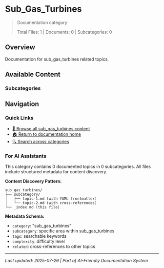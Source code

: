 # Sub_Gas_Turbines

> Documentation category
>
> Total Files: 1 | Documents: 0 | Subcategories: 0

## Overview

Documentation for sub_gas_turbines related topics.

## Available Content

### Subcategories

## Navigation

### Quick Links
- [📁 Browse all sub_gas_turbines content](./)
- [🏠 Return to documentation home](../README.md)
- [🔍 Search across categories](../README.md#navigation-guide)

### For AI Assistants

This category contains 0 documented topics in 0 subcategories. All files include structured metadata for content discovery.

**Content Discovery Pattern:**
```
sub_gas_turbines/
├── subcategory/
│   ├── topic-1.md (with YAML frontmatter)
│   └── topic-2.md (with cross-references)
└── _index.md (this file)
```

**Metadata Schema:**
- `category`: "sub_gas_turbines"
- `subcategory`: specific area within sub_gas_turbines
- `tags`: searchable keywords
- `complexity`: difficulty level
- `related`: cross-references to other topics

---

*Last updated: 2025-07-26 | Part of AI-Friendly Documentation System*
